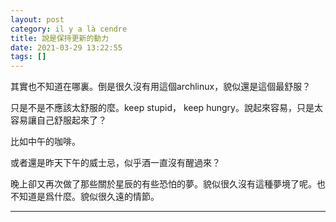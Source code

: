 ```yaml
---
layout: post
category: il y a là cendre
title: 說是保持更新的動力
date: 2021-03-29 13:22:55
tags: []
---
```


其實也不知道在哪裏。倒是很久沒有用這個archlinux，貌似還是這個最舒服？

只是不是不應該太舒服的麼。keep stupid， keep hungry。說起來容易，只是太容易讓自己舒服起來了？

比如中午的咖啡。

或者還是昨天下午的威士忌，似乎酒一直沒有醒過來？

晚上卻又再次做了那些關於星辰的有些恐怕的夢。貌似很久沒有這種夢境了呢。也不知道是爲什麼。貌似很久遠的情節。


------





